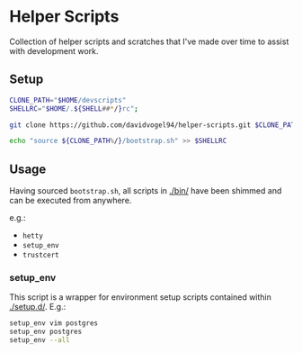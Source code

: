 # Helper Scripts

Collection of helper scripts and scratches that I've made over time to assist with development work.

## Setup

```sh
CLONE_PATH="$HOME/devscripts"
SHELLRC="$HOME/.${SHELL##*/}rc";

git clone https://github.com/davidvogel94/helper-scripts.git $CLONE_PATH

echo "source ${CLONE_PATH%/}/bootstrap.sh" >> $SHELLRC
```

## Usage

Having sourced `bootstrap.sh`, all scripts in [./bin/](./bin) have been shimmed and can be executed from anywhere.

e.g.:

- `hetty`
- `setup_env`
- `trustcert`

### setup_env

This script is a wrapper for environment setup scripts contained within [./setup.d/](./setup.d/). E.g.:

```sh
setup_env vim postgres
setup_env postgres
setup_env --all
```
 